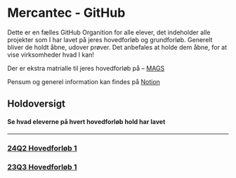 # Mercantec - GitHub

Dette er en fælles GitHub Organition for alle elever, det indeholder alle projekter som I har lavet på jeres hovedforløb og grundforløb. Generelt bliver de holdt åbne, udover prøver. Det anbefales at holde dem åbne, for at vise virksomheder hvad I kan!

Der er ekstra matrialle til jeres hovedforløb på – [MAGS](https://github.com/MAGS-Template/) 

Pensum og generel information kan findes på [Notion](https://mercantec.notion.site/Mercantec-MAGS-882a74628348419fa23af9a875215e4c?pvs=4)

## Holdoversigt
#### Se hvad eleverne på hvert hovedforløb hold har lavet
------------------------------------------------------
### [24Q2 Hovedforløb 1](https://github.com/Mercantec-GHC/24Q2H1)

### [23Q3 Hovedforløb 1](https://github.com/Mercantec-GHC/23Q4H1)
